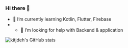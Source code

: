 ### Hi there 👋
- 🌱 I’m currently learning Kotlin, Flutter, Firebase
- - 🤔 I’m looking for help with Backend & application

![kitjdeh's GitHub stats](https://github-readme-stats.vercel.app/api?username=kitjdeh&show_icons=true&theme=radical)

<!--
**Kitjdeh/kitjdeh** is a ✨ _special_ ✨ repository because its `README.md` (this file) appears on your GitHub profile.

Here are some ideas to get you started:

